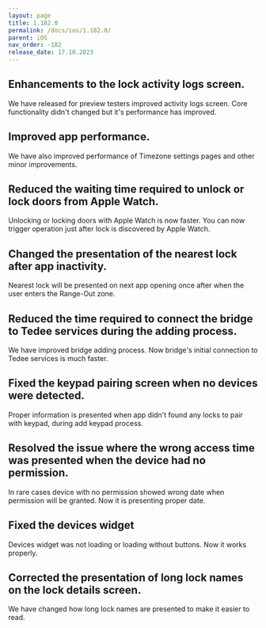 ```yaml
---
layout: page
title: 1.182.0
permalink: /docs/ios/1.182.0/
parent: iOS
nav_order: -182
release_date: 17.10.2023
---
```


## Enhancements to the lock activity logs screen.
We have released for preview testers improved activity logs screen. Core functionality didn't changed but it's performance has improved.

## Improved app performance.
We have also improved performance of Timezone settings pages and other minor improvements.

## Reduced the waiting time required to unlock or lock doors from Apple Watch.
Unlocking or locking doors with Apple Watch is now faster. You can now trigger operation just after lock is discovered by Apple Watch.

## Changed the presentation of the nearest lock after app inactivity.
Nearest lock will be presented on next app opening once after when the user enters the Range-Out zone.

## Reduced the time required to connect the bridge to Tedee services during the adding process.
We have improved bridge adding process. Now bridge's initial connection to Tedee services is much faster.

## Fixed the keypad pairing screen when no devices were detected.
Proper information is presented when app didn't found any locks to pair with keypad, during add keypad process.

## Resolved the issue where the wrong access time was presented when the device had no permission.
In rare cases device with no permission showed wrong date when permission will be granted. Now it is presenting proper date.

## Fixed the devices widget
Devices widget was not loading or loading without buttons. Now it works properly.

## Corrected the presentation of long lock names on the lock details screen.
We have changed how long lock names are presented to make it easier to read.
